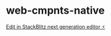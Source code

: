 # web-cmpnts-native

[Edit in StackBlitz next generation editor ⚡️](https://stackblitz.com/~/github.com/joezabinski-wellsky/web-cmpnts-native)